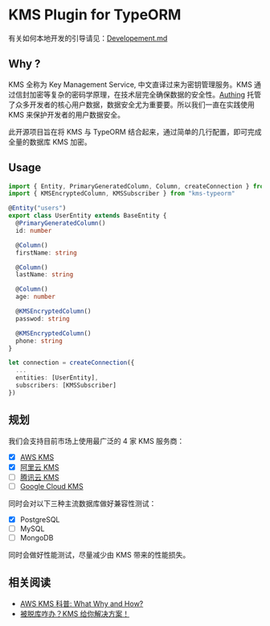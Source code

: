 # KMS Plugin for TypeORM

有关如何本地开发的引导请见：[Developement.md](./Developement.md)

## Why ?

KMS 全称为 Key Management Service, 中文直译过来为密钥管理服务。KMS 通过信封加密等复杂的密码学原理，在技术层完全确保数据的安全性。[Authing](https://authing.cn) 托管了众多开发者的核心用户数据，数据安全尤为重要要。所以我们一直在实践使用 KMS 来保护开发者的用户数据安全。

此开源项目旨在将 KMS 与 TypeORM 结合起来，通过简单的几行配置，即可完成全量的数据库 KMS 加密。

## Usage

```typescript
import { Entity, PrimaryGeneratedColumn, Column, createConnection } from 'typeorm'
import { KMSEncryptedColumn, KMSSubscriber } from "kms-typeorm"

@Entity("users")
export class UserEntity extends BaseEntity {
  @PrimaryGeneratedColumn()
  id: number

  @Column()
  firstName: string

  @Column()
  lastName: string

  @Column()
  age: number

  @KMSEncryptedColumn()
  passwod: string

  @KMSEncryptedColumn()
  phone: string
}

let connection = createConnection({
  ...
  entities: [UserEntity],
  subscribers: [KMSSubscriber]
})
```

## 规划

我们会支持目前市场上使用最广泛的 4 家 KMS 服务商：

- [x] [AWS KMS](https://aws.amazon.com/kms/)
- [x] [阿里云 KMS](https://www.aliyun.com/product/kms)
- [ ] [腾讯云 KMS](https://cloud.tencent.com/product/kms)
- [ ] [Google Cloud KMS](https://cloud.google.com/kms)

同时会对以下三种主流数据库做好兼容性测试：

- [x] PostgreSQL
- [ ] MySQL
- [ ] MongoDB

同时会做好性能测试，尽量减少由 KMS 带来的性能损失。

## 相关阅读

- [AWS KMS 科普: What Why and How?](https://mp.weixin.qq.com/s/71MDGwJXXBQRJ5kzCGnoTQ)
- [被脱库咋办？KMS 给你解决方案！](https://mp.weixin.qq.com/s/-N1zScH47U7LQE8F95Ad1w)
